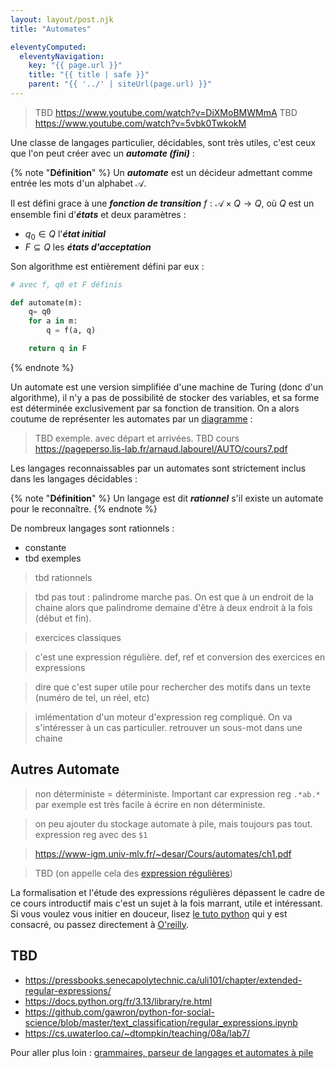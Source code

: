 ```yaml
---
layout: layout/post.njk
title: "Automates"

eleventyComputed:
  eleventyNavigation:
    key: "{{ page.url }}"
    title: "{{ title | safe }}"
    parent: "{{ '../' | siteUrl(page.url) }}"
---
```


> TBD <https://www.youtube.com/watch?v=DiXMoBMWMmA>
> TBD <https://www.youtube.com/watch?v=5vbk0TwkokM>

Une classe de langages particulier, décidables, sont très utiles, c'est ceux que l'on peut créer avec un **_automate (fini)_** :

{% note "**Définition**" %}
Un **_automate_** est un décideur admettant comme entrée les mots d'un alphabet $\mathcal{A}$.

Il est défini grace à une **_fonction de transition_** $f: \mathcal{A} \times Q \rightarrow Q$, où $Q$ est un ensemble fini d'**_états_** et deux paramètres :

- $q_0 \in Q$ l'**_état initial_**
- $F \subseteq Q$ les **_états d'acceptation_**

Son algorithme est entièrement défini par eux :

```python
# avec f, q0 et F définis

def automate(m):
    q= q0
    for a in m:
        q = f(a, q)

    return q in F 
```

{% endnote %}

Un automate est une version simplifiée d'une machine de Turing (donc d'un algorithme), il n'y a pas de possibilité de stocker des variables, et sa forme est déterminée exclusivement par sa fonction de transition. On a alors coutume de représenter les automates par un [diagramme](https://fr.wikipedia.org/wiki/Automate_fini_d%C3%A9terministe#Repr%C3%A9sentation_graphique) :

> TBD exemple. avec départ et arrivées.
> TBD cours <https://pageperso.lis-lab.fr/arnaud.labourel/AUTO/cours7.pdf>

Les langages reconnaissables par un automates sont strictement inclus dans les langages décidables :

{% note "**Définition**" %}
Un langage est dit **_rationnel_** s'il existe un automate pour le reconnaître.
{% endnote %}

De nombreux langages sont rationnels :

- constante
- tbd exemples

> tbd rationnels

> tbd pas tout : palindrome marche pas. On est que à un endroit de la chaine alors que palindrome demaine d'être à deux endroit à la fois (début et fin).

> exercices classiques

> c'est une expression régulière.  def, ref et conversion des exercices en expressions

> dire que c'est super utile pour rechercher des motifs dans un texte (numéro de tel, un réel, etc)

> imlémentation d'un moteur d'expression reg compliqué. On va s'intéresser à un cas particulier. retrouver un sous-mot dans une chaine

## Autres Automate

> non déterministe = déterministe. Important car expression reg `.*ab.*` par exemple est très facile à écrire en non déterministe.

> on peu ajouter du stockage automate à pile, mais toujours pas tout.
> expression reg avec des `$1`

> <https://www-igm.univ-mlv.fr/~desar/Cours/automates/ch1.pdf>

> TBD (on appelle cela des [expression régulières](https://fr.wikipedia.org/wiki/Expression_r%C3%A9guli%C3%A8re))

La formalisation et l'étude des expressions régulières dépassent le cadre de ce cours introductif mais c'est un sujet à la fois marrant, utile et intéressant. Si vous voulez vous initier en douceur, lisez [le tuto python](https://docs.python.org/fr/3/howto/regex.html) qui y est consacré, ou passez directement à [O'reilly](https://www.oreilly.com/library/view/introducing-regular-expressions/9781449338879/).

## TBD

- <https://pressbooks.senecapolytechnic.ca/uli101/chapter/extended-regular-expressions/>
- <https://docs.python.org/fr/3.13/library/re.html>
- <https://github.com/gawron/python-for-social-science/blob/master/text_classification/regular_expressions.ipynb>
- <https://cs.uwaterloo.ca/~dtompkin/teaching/08a/lab7/>

Pour aller plus loin : [grammaires, parseur de langages et automates à pile](https://www.youtube.com/watch?v=ENKT0Z3gldE)
